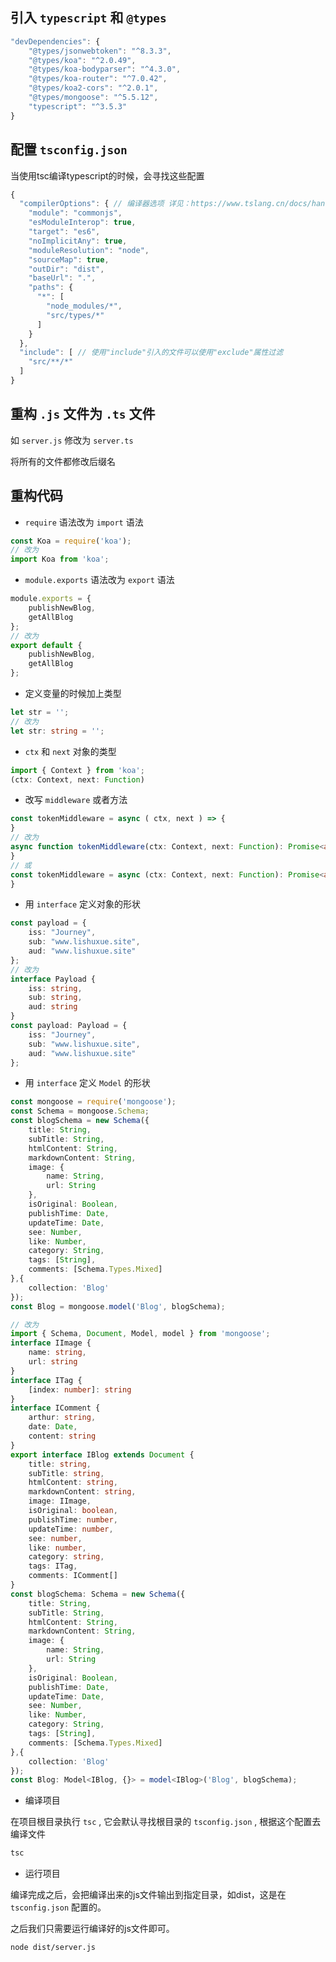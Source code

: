 ## 引入 `typescript` 和 `@types`
```js
"devDependencies": {
    "@types/jsonwebtoken": "^8.3.3",
    "@types/koa": "^2.0.49",
    "@types/koa-bodyparser": "^4.3.0",
    "@types/koa-router": "^7.0.42",
    "@types/koa2-cors": "^2.0.1",
    "@types/mongoose": "^5.5.12",
    "typescript": "^3.5.3"
}
```

## 配置  `tsconfig.json`
当使用tsc编译typescript的时候，会寻找这些配置
```js
{
  "compilerOptions": { // 编译器选项 详见：https://www.tslang.cn/docs/handbook/compiler-options.html
    "module": "commonjs",
    "esModuleInterop": true,
    "target": "es6",
    "noImplicitAny": true,
    "moduleResolution": "node",
    "sourceMap": true,
    "outDir": "dist",
    "baseUrl": ".",
    "paths": {
      "*": [
        "node_modules/*",
        "src/types/*"
      ]
    }
  },
  "include": [ // 使用"include"引入的文件可以使用"exclude"属性过滤
    "src/**/*"
  ]
}
```

## 重构 `.js` 文件为 `.ts` 文件
如 `server.js` 修改为 `server.ts`

将所有的文件都修改后缀名

## 重构代码
* `require` 语法改为 `import` 语法
```ts
const Koa = require('koa');
// 改为
import Koa from 'koa';
```

* `module.exports` 语法改为 `export` 语法
```ts
module.exports = {
    publishNewBlog,
    getAllBlog
};
// 改为
export default {
    publishNewBlog,
    getAllBlog
};
```

* 定义变量的时候加上类型
```ts
let str = '';
// 改为
let str: string = '';
```

* `ctx` 和 `next` 对象的类型
```ts
import { Context } from 'koa';
(ctx: Context, next: Function)
```

* 改写 `middleware` 或者方法
```ts
const tokenMiddleware = async ( ctx, next ) => {
}
// 改为
async function tokenMiddleware(ctx: Context, next: Function): Promise<any> {
}
// 或
const tokenMiddleware = async (ctx: Context, next: Function): Promise<any> => {
}
```

* 用 `interface` 定义对象的形状
```ts
const payload = {
    iss: "Journey",
    sub: "www.lishuxue.site",
    aud: "www.lishuxue.site"
};
// 改为
interface Payload {
    iss: string,
    sub: string,
    aud: string
}
const payload: Payload = {
    iss: "Journey",
    sub: "www.lishuxue.site",
    aud: "www.lishuxue.site"
};
```

* 用 `interface` 定义 `Model` 的形状
```ts
const mongoose = require('mongoose');
const Schema = mongoose.Schema;
const blogSchema = new Schema({
    title: String,
    subTitle: String,
    htmlContent: String,
    markdownContent: String,
    image: {
        name: String,
        url: String
    },
    isOriginal: Boolean,
    publishTime: Date,
    updateTime: Date,
    see: Number,
    like: Number,
    category: String,
    tags: [String],
    comments: [Schema.Types.Mixed]
},{
    collection: 'Blog'
});
const Blog = mongoose.model('Blog', blogSchema);

// 改为
import { Schema, Document, Model, model } from 'mongoose';
interface IImage {
    name: string,
    url: string
}
interface ITag {
    [index: number]: string
}
interface IComment {
    arthur: string,
    date: Date,
    content: string
}
export interface IBlog extends Document {
    title: string,
    subTitle: string,
    htmlContent: string,
    markdownContent: string,
    image: IImage,
    isOriginal: boolean,
    publishTime: number,
    updateTime: number,
    see: number,
    like: number,
    category: string,
    tags: ITag,
    comments: IComment[]
}
const blogSchema: Schema = new Schema({
    title: String,
    subTitle: String,
    htmlContent: String,
    markdownContent: String,
    image: {
        name: String,
        url: String
    },
    isOriginal: Boolean,
    publishTime: Date,
    updateTime: Date,
    see: Number,
    like: Number,
    category: String,
    tags: [String],
    comments: [Schema.Types.Mixed]
},{
    collection: 'Blog'
});
const Blog: Model<IBlog, {}> = model<IBlog>('Blog', blogSchema);
```

* 编译项目

在项目根目录执行 `tsc` , 它会默认寻找根目录的 `tsconfig.json` , 根据这个配置去编译文件 
```sh
tsc
```

* 运行项目

编译完成之后，会把编译出来的js文件输出到指定目录，如dist，这是在 `tsconfig.json` 配置的。

之后我们只需要运行编译好的js文件即可。
```sh
node dist/server.js
```